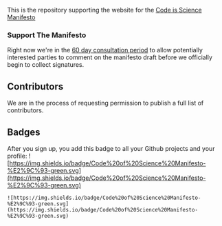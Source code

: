 This is the repository supporting the website for the [Code is Science Manifesto](https://codeisscience.github.io/manifesto/)

### Support The Manifesto
Right now we're in the [60 day consultation period](roadmap.md) to allow potentially interested parties to comment on the manifesto draft before we officially begin to collect signatures. 

## Contributors
We are in the process of requesting permission to publish a full list of contributors. 

## Badges
After you sign up, you add this badge to all your Github projects and your profile: 
![https://img.shields.io/badge/Code%20of%20Science%20Manifesto-%E2%9C%93-green.svg](https://img.shields.io/badge/Code%20of%20Science%20Manifesto-%E2%9C%93-green.svg)

```
![https://img.shields.io/badge/Code%20of%20Science%20Manifesto-%E2%9C%93-green.svg](https://img.shields.io/badge/Code%20of%20Science%20Manifesto-%E2%9C%93-green.svg)
```
